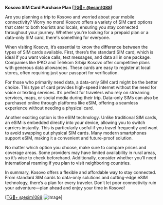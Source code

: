 **Kosovo SIM Card Purchase Plan [[TG💪+ @esim1088](https://t.me/s/esim1088)]**

Are you planning a trip to Kosovo and worried about your mobile connectivity? Worry no more! Kosovo offers a variety of SIM card options that cater to both tourists and locals, ensuring you stay connected throughout your journey. Whether you're looking for a prepaid plan or a data-only SIM card, there's something for everyone.

When visiting Kosovo, it’s essential to know the difference between the types of SIM cards available. First, there’s the standard SIM card, which is ideal if you want voice calls, text messages, and data all in one package. Companies like IPKO and Telekom Srbija Kosovo offer competitive plans with generous data allowances. These cards are easy to register at local stores, often requiring just your passport for verification.

For those who primarily need data, a data-only SIM card might be the better choice. This type of card provides high-speed internet without the need for voice or texting services. It’s perfect for travelers who rely on streaming services, maps, or social media during their trip. Data-only SIMs can also be purchased online through platforms like eSIM, offering a seamless experience without needing a physical card.

Another exciting option is the eSIM technology. Unlike traditional SIM cards, an eSIM is embedded directly into your device, allowing you to switch carriers instantly. This is particularly useful if you travel frequently and want to avoid swapping out physical SIM cards. Many modern smartphones support eSIM, making it a convenient and future-proof solution.

No matter which option you choose, make sure to compare prices and coverage areas. Some providers may have limited availability in rural areas, so it’s wise to check beforehand. Additionally, consider whether you’ll need international roaming if you plan to visit neighboring countries.

In summary, Kosovo offers a flexible and affordable way to stay connected. From standard SIM cards to data-only solutions and cutting-edge eSIM technology, there’s a plan for every traveler. Don’t let poor connectivity ruin your adventure—plan ahead and enjoy your time in Kosovo!

[[TG💪+ @esim1088](https://t.me/s/esim1088) ![Image](https://i.postimg.cc/Y0z9fWf4/image.png)]